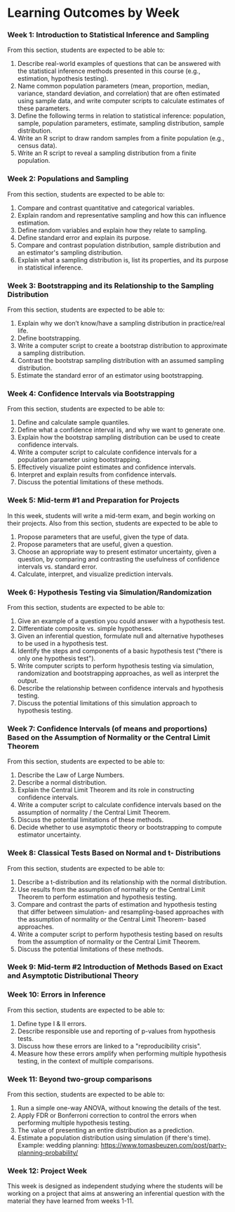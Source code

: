 # Learning Outcomes by Week

### Week 1: Introduction to Statistical Inference and Sampling
From this section, students are expected to be able to:
1.	Describe real-world examples of questions that can be answered with the statistical inference methods presented in this course (e.g., estimation, hypothesis testing).
2.	Name common population parameters (mean, proportion, median, variance, standard deviation, and correlation) that are often estimated using sample data, and write computer scripts to calculate estimates of these parameters.
3.	Define the following terms in relation to statistical inference: population, sample, population parameters, estimate, sampling distribution, sample distribution.
4.	Write an R script to draw random samples from a finite population (e.g., census data).
5.	Write an R script to reveal a sampling distribution from a finite population.

### Week 2: Populations and Sampling
From this section, students are expected to be able to:
1.	Compare and contrast quantitative and categorical variables.
2.	Explain random and representative sampling and how this can influence estimation.
3.	Define random variables and explain how they relate to sampling.
4.  Define standard error and explain its purpose.
5.	Compare and contrast population distribution, sample distribution and an estimator's sampling distribution.
6.	Explain what a sampling distribution is, list its properties, and its purpose in statistical inference.

### Week 3: Bootstrapping and its Relationship to the Sampling Distribution
From this section, students are expected to be able to:
1.	Explain why we don’t know/have a sampling distribution in practice/real life.
2.	Define bootstrapping.
3.	Write a computer script to create a bootstrap distribution to approximate a sampling distribution.
4.	Contrast the bootstrap sampling distribution with an assumed sampling distribution.
5.  Estimate the standard error of an estimator using bootstrapping.

### Week 4: Confidence Intervals via Bootstrapping
From this section, students are expected to be able to:
1.  Define and calculate sample quantiles.
1.	Define what a confidence interval is, and why we want to generate one.
2.	Explain how the bootstrap sampling distribution can be used to create confidence intervals.
3.	Write a computer script to calculate confidence intervals for a population parameter using bootstrapping.
4.	Effectively visualize point estimates and confidence intervals.
5.	Interpret and explain results from confidence intervals.
6.	Discuss the potential limitations of these methods.

### Week 5: Mid-term #1 and Preparation for Projects
In this week, students will write a mid-term exam, and begin working on their projects.
Also from this section, students are expected to be able to
1.	Propose parameters that are useful, given the type of data.
2.	Propose parameters that are useful, given a question.
3.  Choose an appropriate way to present estimator uncertainty, given a question, by comparing and contrasting the usefulness of confidence intervals vs. standard error.
4.  Calculate, interpret, and visualize prediction intervals.

### Week 6: Hypothesis Testing via Simulation/Randomization
From this section, students are expected to be able to:
1.	Give an example of a question you could answer with a hypothesis test.
2.  Differentiate composite vs. simple hypotheses.
3.  Given an inferential question, formulate null and alternative hypotheses to be used in a hypothesis test.
5.	Identify the steps and components of a basic hypothesis test ("there is only one hypothesis test").
6.	Write computer scripts to perform hypothesis testing via simulation, randomization and bootstrapping approaches, as well as interpret the output.
8.	Describe the relationship between confidence intervals and hypothesis testing.
9.	Discuss the potential limitations of this simulation approach to hypothesis testing.

### Week 7: Confidence Intervals (of means and proportions) Based on the Assumption of Normality or the Central Limit Theorem
From this section, students are expected to be able to:
1.	Describe the Law of Large Numbers.
2.	Describe a normal distribution.
3.	Explain the Central Limit Theorem and its role in constructing confidence intervals.
4.	Write a computer script to calculate confidence intervals based on the assumption of normality / the Central Limit Theorem.
5.	Discuss the potential limitations of these methods.
6.	Decide whether to use asymptotic theory or bootstrapping to compute estimator uncertainty.

### Week 8: Classical Tests Based on Normal and t- Distributions
From this section, students are expected to be able to:
1.	Describe a t-distribution and its relationship with the normal distribution.
2.	Use results from the assumption of normality or the Central Limit Theorem to perform estimation and hypothesis testing.
3.	Compare and contrast the parts of estimation and hypothesis testing that differ between simulation- and resampling-based approaches with the assumption of normality or the Central Limit Theorem- based approaches.
4.	Write a computer script to perform hypothesis testing based on results from the assumption of normality or the Central Limit Theorem.
5.	Discuss the potential limitations of these methods.


### Week 9: Mid-term #2 Introduction of Methods Based on Exact and Asymptotic Distributional Theory


### Week 10: Errors in Inference
From this section, students are expected to be able to:
1.	Define type I & II errors.
2.	Describe responsible use and reporting of p-values from hypothesis tests.
3.	Discuss how these errors are linked to a "reproducibility crisis".
4.  Measure how these errors amplify when performing multiple hypothesis testing, in the context of multiple comparisons. 


### Week 11: Beyond two-group comparisons
From this section, students are expected to be able to:
1.  Run a simple one-way ANOVA, without knowing the details of the test.
2.  Apply FDR or Bonferroni correction to control the errors when performing multiple hypothesis testing.
3.  The value of presenting an entire distribution as a prediction. 
4.  Estimate a population distribution using simulation (if there's time). Example: wedding planning: https://www.tomasbeuzen.com/post/party-planning-probability/


### Week 12: Project Week
This week is designed as independent studying where the students will be working on a project that aims at answering an inferential question with the material they have learned from weeks 1-11.
